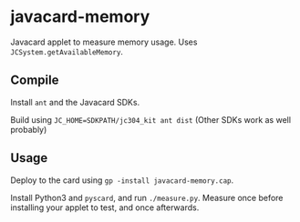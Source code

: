 # javacard-memory

Javacard applet to measure memory usage. Uses `JCSystem.getAvailableMemory`.

## Compile

Install `ant` and the Javacard SDKs.

Build using `JC_HOME=SDKPATH/jc304_kit ant dist` (Other SDKs work as well probably)

## Usage

Deploy to the card using `gp -install javacard-memory.cap`.

Install Python3 and `pyscard`, and run `./measure.py`. Measure once before installing your applet to test, and once afterwards.
